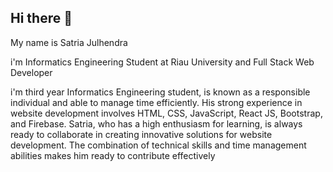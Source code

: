 ## Hi there 👋

My name is Satria Julhendra

i'm Informatics Engineering Student at Riau University and Full Stack Web Developer

i'm third year Informatics Engineering student, is known as a responsible individual and able to manage time efficiently. His strong experience in website development involves HTML, CSS, JavaScript, React JS, Bootstrap, and Firebase. Satria, who has a high enthusiasm for learning, is always ready to collaborate in creating innovative solutions for website development. The combination of technical skills and time management abilities makes him ready to contribute effectively

<!--
**SatriaJulhendra/SatriaJulhendra** is a ✨ _special_ ✨ repository because its `README.md` (this file) appears on your GitHub profile.

Here are some ideas to get you started:

- 🔭 I’m currently working on ...
- 🌱 I’m currently learning ...
- 👯 I’m looking to collaborate on ...
- 🤔 I’m looking for help with ...
- 💬 Ask me about ...
- 📫 How to reach me: ...
- 😄 Pronouns: ...
- ⚡ Fun fact: ...
-->
